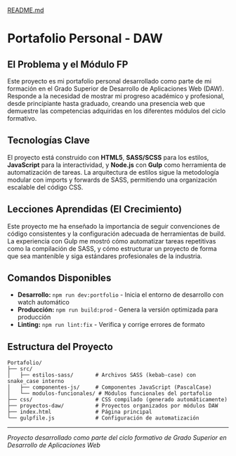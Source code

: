 [README.md](https://github.com/user-attachments/files/22731833/README.md)
# Portafolio Personal - DAW

## El Problema y el Módulo FP
Este proyecto es mi portafolio personal desarrollado como parte de mi formación en el Grado Superior de Desarrollo de Aplicaciones Web (DAW). Responde a la necesidad de mostrar mi progreso académico y profesional, desde principiante hasta graduado, creando una presencia web que demuestre las competencias adquiridas en los diferentes módulos del ciclo formativo.

## Tecnologías Clave
El proyecto está construido con **HTML5**, **SASS/SCSS** para los estilos, **JavaScript** para la interactividad, y **Node.js** con **Gulp** como herramienta de automatización de tareas. La arquitectura de estilos sigue la metodología modular con imports y forwards de SASS, permitiendo una organización escalable del código CSS.

## Lecciones Aprendidas (El Crecimiento)
Este proyecto me ha enseñado la importancia de seguir convenciones de código consistentes y la configuración adecuada de herramientas de build. La experiencia con Gulp me mostró cómo automatizar tareas repetitivas como la compilación de SASS, y cómo estructurar un proyecto de forma que sea mantenible y siga estándares profesionales de la industria.

## Comandos Disponibles

- **Desarrollo:** `npm run dev:portfolio` - Inicia el entorno de desarrollo con watch automático
- **Producción:** `npm run build:prod` - Genera la versión optimizada para producción
- **Linting:** `npm run lint:fix` - Verifica y corrige errores de formato

## Estructura del Proyecto

```
Portafolio/
├── src/
│   ├── estilos-sass/       # Archivos SASS (kebab-case) con snake_case interno
│   ├── componentes-js/     # Componentes JavaScript (PascalCase)
│   └── modulos-funcionales/ # Módulos funcionales del portafolio
├── css/                    # CSS compilado (generado automáticamente)
├── proyectos-daw/          # Proyectos organizados por módulos DAW
├── index.html              # Página principal
└── gulpfile.js             # Configuración de automatización
```

---
*Proyecto desarrollado como parte del ciclo formativo de Grado Superior en Desarrollo de Aplicaciones Web*
